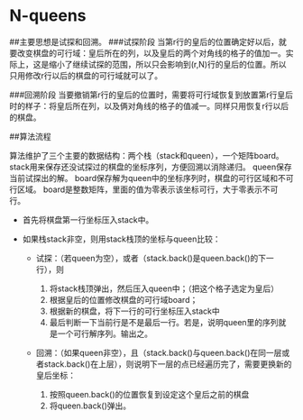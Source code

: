 # N-queens
##主要思想是试探和回溯。
###试探阶段
当第r行的皇后的位置确定好以后，就要改变棋盘的可行域：皇后所在的列，以及皇后的两个对角线的格子的值加一。实际上，这是缩小了继续试探的范围，所以只会影响到(r,N)行的皇后的位置。所以只用修改r行以后的棋盘的可行域就可以了。

###回溯阶段
当要撤销第r行的皇后的位置时，需要将可行域恢复到放置第r行皇后时的样子：将皇后所在列，以及俩对角线的格子的值减一。同样只用恢复r行以后的棋盘。

##算法流程

算法维护了三个主要的数据结构：两个栈（stack和queen），一个矩阵board。
stack用来保存还没试探过的棋盘的坐标序列，方便回溯以消除递归。
queen保存当前试探出的解。
board保存解为queen中的坐标序列时，棋盘的可行区域和不可行区域。
board是整数矩阵，里面的值为零表示该坐标可行，大于零表示不可行。


+ 首先将棋盘第一行坐标压入stack中。

+ 如果栈stack非空，则用stack栈顶的坐标与queen比较：

  * 试探：（若queen为空），或者（stack.back()是queen.back()的下一行），则
    1. 将stack栈顶弹出，然后压入queen中；（把这个格子选定为皇后）
    2. 根据皇后的位置修改棋盘的可行域board；
    3. 根据新的棋盘，将下一行的可行坐标压入stack中
    4. 最后判断一下当前行是不是最后一行。若是，说明queen里的序列就是一个可行解序列。输出之。

  * 回溯：（如果queen非空），且（stack.back()与queen.back()在同一层或者stack.back()在上层），则说明下一层的点已经遍历完了，需要更换新的皇后坐标：
    1. 按照queen.back()的位置恢复到设定这个皇后之前的棋盘
    2. 将queen.back()弹出。

